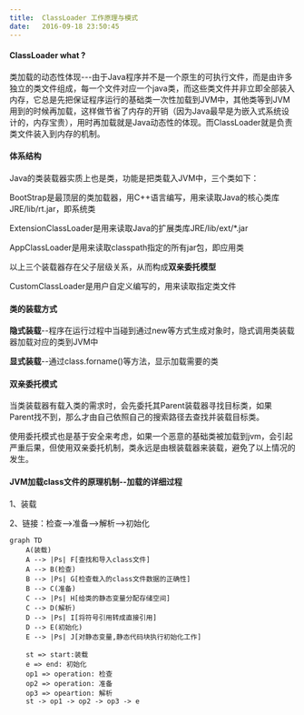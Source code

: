 ```yaml
---
title:  ClassLoader 工作原理与模式
date:   2016-09-18 23:50:45
---
```

#### ClassLoader what ?
类加载的动态性体现---由于Java程序并不是一个原生的可执行文件，而是由许多独立的类文件组成，每一个文件对应一个java类，而这些类文件并非立即全部装入内存，它总是先把保证程序运行的基础类一次性加载到JVM中，其他类等到JVM用到的时候再加载，这样做节省了内存的开销（因为Java最早是为嵌入式系统设计的，内存宝贵），用时再加载就是Java动态性的体现。而ClassLoader就是负责类文件装入到内存的机制。
#### 体系结构
Java的类装载器实质上也是类，功能是把类载入JVM中，三个类如下：

BootStrap是最顶层的类加载器，用C++语言编写，用来读取Java的核心类库JRE/lib/rt.jar，即系统类

ExtensionClassLoader是用来读取Java的扩展类库JRE/lib/ext/*.jar

AppClassLoader是用来读取classpath指定的所有jar包，即应用类

以上三个装载器存在父子层级关系，从而构成**双亲委托模型**

CustomClassLoader是用户自定义编写的，用来读取指定类文件

#### 类的装载方式
**隐式装载**--程序在运行过程中当碰到通过new等方式生成对象时，隐式调用类装载器加载对应的类到JVM中

**显式装载**--通过class.forname()等方法，显示加载需要的类

#### 双亲委托模式
当类装载器有载入类的需求时，会先委托其Parent装载器寻找目标类，如果Parent找不到，那么才由自己依照自己的搜索路径去查找并装载目标类。

使用委托模式也是基于安全来考虑，如果一个恶意的基础类被加载到jvm，会引起严重后果，但使用双亲委托机制，类永远是由根装载器来装载，避免了以上情况的发生。

#### JVM加载class文件的原理机制--加载的详细过程

1、装载

2、链接：检查-->准备-->解析-->初始化
```
graph TD
    A(装载)
    A --> |Ps| F[查找和导入class文件]
    A --> B(检查)
    B --> |Ps| G[检查载入的class文件数据的正确性]
    B --> C(准备)
    C --> |Ps| H[给类的静态变量分配存储空间]
    C --> D(解析)
    D --> |Ps| I[将符号引用转成直接引用]
    D --> E(初始化)
    E --> |Ps| J[对静态变量,静态代码块执行初始化工作]
```
```flow
    st => start:装载
    e => end: 初始化
    op1 => operation: 检查
    op2 => operation: 准备
    op3 => opeartion: 解析
    st -> op1 -> op2 -> op3 -> e
```
